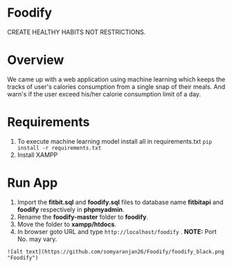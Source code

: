 # Foodify

CREATE HEALTHY HABITS NOT RESTRICTIONS.


# Overview

We came up with a web application using machine learning which keeps the tracks of user's calories consumption from a single snap of their meals. And warn's if the user exceed his/her calorie consumption limit of a day.

# Requirements

1. To execute machine learning model install all in requirements.txt
`pip install -r requirements.txt`
2. Install XAMPP

# Run App

1. Import the **fitbit.sql** and **foodify.sql** files to database name **fitbitapi** and **foodify** respectively in **phpmyadmin**.
2. Rename the **foodify-master** folder to **foodify**.
3. Move the folder to **xampp/htdocs**.
4. In browser goto URL and type  `http://localhost/foodify` .
**NOTE:** Port No. may vary.

```
![alt text](https://github.com/somyaranjan26/Foodify/foodify_black.png "Foodify")
```